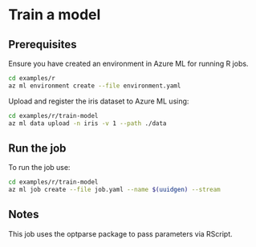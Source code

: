# Train a model

## Prerequisites
Ensure you have created an environment in Azure ML for running R jobs.

```bash
cd examples/r
az ml environment create --file environment.yaml
```

Upload and register the iris dataset to Azure ML using:

```bash
cd examples/r/train-model
az ml data upload -n iris -v 1 --path ./data
```

## Run the job

To run the job use:

```bash
cd examples/r/train-model
az ml job create --file job.yaml --name $(uuidgen) --stream
```

## Notes

This job uses the optparse package to pass parameters via RScript. 